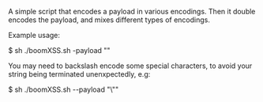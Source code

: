 A simple script that encodes a payload in various encodings. Then it double encodes the payload, and mixes different types of encodings. 

Example usage:

$ sh ./boomXSS.sh -payload "<script>alert\`1\`</script>"


You may need to backslash encode some special characters, to avoid your string being terminated unenxpectedly, e.g:

$ sh ./boomXSS.sh --payload "\\"<script>alert\`1\`</script>"
